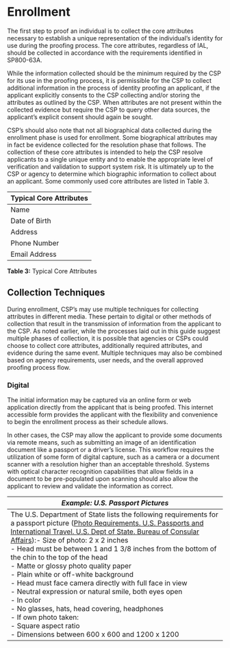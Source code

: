 # Enrollment

The first step to proof an individual is to collect the core attributes necessary to establish a unique representation of the individual’s identity for use during the proofing process. The core attributes, regardless of IAL, should be collected in accordance with the requirements identified in SP800-63A.

While the information collected should be the minimum required by the CSP for its use in the proofing process, it is permissible for the CSP to collect additional information in the process of identity proofing an applicant, if the applicant explicitly consents to the CSP collecting and/or storing the attributes as outlined by the CSP. When attributes are not present within the collected evidence but require the CSP to query other data sources, the applicant’s explicit consent should again be sought.

CSP’s should also note that not all biographical data collected during the enrollment phase is used for enrollment. Some biographical attributes may in fact be evidence collected for the resolution phase that follows. The collection of these core attributes is intended to help the CSP resolve applicants to a single unique entity and to enable the appropriate level of verification and validation to support system risk. It is ultimately up to the CSP or agency to determine which biographic information to collect about an applicant. Some commonly used core attributes are listed in Table 3.

| Typical Core Attributes |
| --- |
| Name |
| Date of Birth |
| Address |
| Phone Number |
| Email Address |

**Table 3:** Typical Core Attributes

## Collection Techniques

During enrollment, CSP’s may use multiple techniques for collecting attributes in different media. These pertain to digital or other methods of collection that result in the transmission of information from the applicant to the CSP.  As noted earlier, while the processes laid out in this guide suggest multiple phases of collection, it is possible that agencies or CSPs could choose to collect core attributes, additionally required attributes, and evidence during the same event. Multiple techniques may also be combined based on agency requirements, user needs, and the overall approved proofing process flow.

### Digital

The initial information may be captured via an online form or web application directly from the applicant that is being proofed. This internet accessible form provides the applicant with the flexibility and convenience to begin the enrollment process as their schedule allows.

In other cases, the CSP may allow the applicant to provide some documents via remote means, such as submitting an image of an identification document like a passport or a driver’s license. This workflow requires the utilization of some form of digital capture, such as a camera or a document scanner with a resolution higher than an acceptable threshold. Systems with optical character recognition capabilities that allow fields in a document to be pre-populated upon scanning should also allow the applicant to review and validate the information as correct.

| ***Example: U.S. Passport Pictures*** |
| --- |
|  The U.S. Department of State lists the following requirements for a passport picture ([Photo Requirements. U.S. Passports and International Travel. U.S. Dept of State. Bureau of Consular Affairs](https://travel.state.gov/content/passports/en/passports/photos.html)):- Size of photo: 2  x  2 inches<br/>- Head must be between 1 and 1 3/8 inches from the bottom of the chin to the top of the head<br/>- Matte or glossy photo quality paper<br/>- Plain white or off-white background<br/>- Head must face camera directly with full face in view<br/>- Neutral expression or natural smile, both eyes open<br/>- In color<br/>- No glasses, hats, head covering, headphones<br/>- If own photo taken:<br/>    - Square aspect ratio<br/>    - Dimensions between 600 x 600 and 1200 x 1200 |

